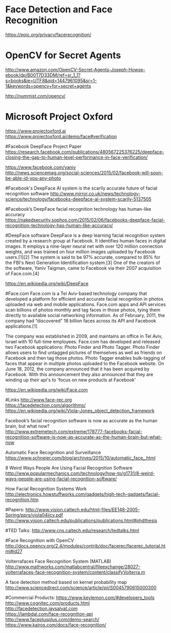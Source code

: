 # Face Detection and Face Recognition 

https://epic.org/privacy/facerecognition/


# OpenCV for Secret Agents
http://www.amazon.com/OpenCV-Secret-Agents-Joseph-Howse-ebook/dp/B00T7D33DM/ref=sr_1_1?s=books&ie=UTF8&qid=1447961095&sr=1-1&keywords=opencv+for+secret+agents<BR>

http://nummist.com/opencv/<BR>

# Microsoft Project Oxford
https://www.projectoxford.ai
https://www.projectoxford.ai/demo/face#verification

#Facebook DeepFace Project Paper
https://research.facebook.com/publications/480567225376225/deepface-closing-the-gap-to-human-level-performance-in-face-verification/<BR>

https://www.facebook.com/yaniv<BR>
http://news.sciencemag.org/social-sciences/2015/02/facebook-will-soon-be-able-id-you-any-photo<BR>

#Facebook's DeepFace AI system is the scarily accurate future of facial recognition software
http://www.mirror.co.uk/news/technology-science/technology/facebooks-deepface-ai-system-scarily-5137505<BR>

#Facebook’s DeepFace facial recognition technology has human-like accuracy<BR>
https://nakedsecurity.sophos.com/2015/02/06/facebooks-deepface-facial-recognition-technology-has-human-like-accuracy/


#DeepFace software
DeepFace is a deep learning facial recognition system created by a research group at Facebook. It identifies human faces in digital images. It employs a nine-layer neural net with over 120 million connection weights, and was trained on four million images uploaded by Facebook users.[1][2] The system is said to be 97% accurate, compared to 85% for the FBI's Next Generation Identification system.[3] One of the creators of the software, Yaniv Taigman, came to Facebook via their 2007 acquisition of Face.com.[4]<BR>

https://en.wikipedia.org/wiki/DeepFace<BR>

#Face.com
Face.com is a Tel Aviv-based technology company that developed a platform for efficient and accurate facial recognition in photos uploaded via web and mobile applications. Face.com apps and API services scan billions of photos monthly and tag faces in those photos, tying them directly to available social networking information. As of February, 2011, the company had “discovered” 18 billion faces across its API and Facebook applications.[1]

The company was established in 2009, and maintains an office in Tel Aviv, Israel with 10 full-time employees. Face.com has developed and released two Facebook applications: Photo Finder and Photo Tagger. Photo Finder allows users to find untagged pictures of themselves as well as friends on Facebook and then tag those photos. Photo Tagger enables bulk-tagging of faces that appear in multiple photos uploaded to the Facebook website. On June 18, 2012, the company announced that it has been acquired by Facebook. With this announcement they also announced that they are winding up their api's to 'focus on new products at Facebook'

https://en.wikipedia.org/wiki/Face.com<BR>

#Links
http://www.face-rec.org<BR>
https://facedetection.com/algorithms/<BR>
https://en.wikipedia.org/wiki/Viola–Jones_object_detection_framework<BR>

Facebook’s facial recognition software is now as accurate as the human brain, but what now?<BR>
http://www.extremetech.com/extreme/178777-facebooks-facial-recognition-software-is-now-as-accurate-as-the-human-brain-but-what-now<BR>

Automatic Face Recognition and Surveillance<BR>
https://www.schneier.com/blog/archives/2015/10/automatic_face_.html<BR>

8 Weird Ways People Are Using Facial Recognition Software<BR>
http://www.popularmechanics.com/technology/how-to/g1731/8-weird-ways-people-are-using-facial-recognition-software/<BR>

How Facial Recognition Systems Work<BR>
http://electronics.howstuffworks.com/gadgets/high-tech-gadgets/facial-recognition.htm<BR>



#Papers:
http://www.vision.caltech.edu/html-files/EE148-2005-Spring/pprs/viola04ijcv.pdf<BR>
http://www.vision.caltech.edu/publications/publications.html#phdthesis<BR>

#TED Talks:
http://www.cns.caltech.edu/research/tedtalks.html<BR>

#Face Recognition with OpenCV
http://docs.opencv.org/2.4/modules/contrib/doc/facerec/facerec_tutorial.html#id27<BR>

Volterrafaces Face Recognition System (MATLAB)<BR>
http://www.mathworks.com/matlabcentral/fileexchange/28027-volterrafaces-face-recognition-system/content/classifyVolterra.m<BR>

A face detection method based on kernel probability map<BR>
http://www.sciencedirect.com/science/article/pii/S0045790615000300<BR>




#Commercial Products:
https://www.keylemon.com/#developers_tools<BR>
http://www.cognitec.com/products.html<BR>
http://facedetection.jaysalvat.com<BR>
https://lambdal.com/face-recognition-api<BR>
http://www.faceplusplus.com/demo-search/<BR>
https://www.kairos.com/docs/face-recognition/<BR>







